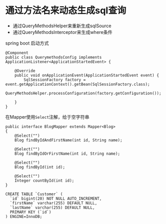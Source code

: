 # 通过方法名来动态生成sql查询

- 通过QueryMethodsHelper来重新生成sqlSource
- 通过QueryMethodsInterceptor来生成where条件

spring boot 启动方式
```
@Component
public class QuerymethodsConfig implements ApplicationListener<ApplicationStartedEvent> {

	@Override
	public void onApplicationEvent(ApplicationStartedEvent event) {
		SqlSessionFactory factory = event.getApplicationContext().getBean(SqlSessionFactory.class);
		QueryMethodsHelper.processConfiguration(factory.getConfiguration());
		
	}
}
```

在Mapper使用`Select`注解，给于空字符串
```
public interface BlogMapper extends Mapper<Blog>
{	
	@Select("")
	Blog findByIdAndFirstName(int id, String name);
	
	@Select("")
	Blog findByIdOrFirstName(int id, String name);
	
	@Select("")
	Blog findById(int id);
	
	@Select("")
	Integer countById(int id);
}
```

```
CREATE TABLE `Customer` (
  `id` bigint(20) NOT NULL AUTO_INCREMENT,
  `firstName` varchar(255) DEFAULT NULL,
  `lastName` varchar(255) DEFAULT NULL,
  PRIMARY KEY (`id`)
) ENGINE=InnoDB;
```